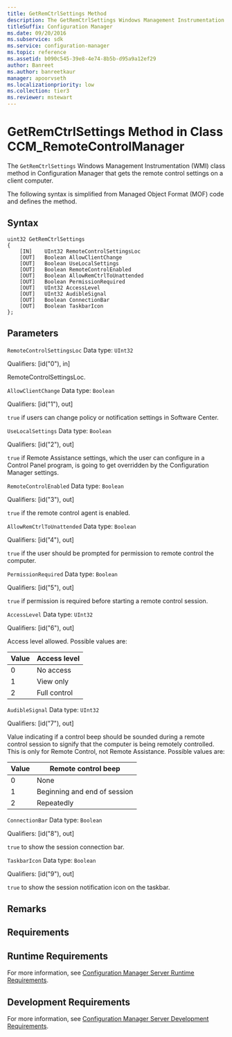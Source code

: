 ```yaml
---
title: GetRemCtrlSettings Method
description: The GetRemCtrlSettings Windows Management Instrumentation (WMI) class method in Configuration Manager that gets the remote control settings on a client computer.
titleSuffix: Configuration Manager
ms.date: 09/20/2016
ms.subservice: sdk
ms.service: configuration-manager
ms.topic: reference
ms.assetid: b090c545-39e8-4e74-8b5b-d95a9a12ef29
author: Banreet
ms.author: banreetkaur
manager: apoorvseth
ms.localizationpriority: low
ms.collection: tier3
ms.reviewer: mstewart
---
```

# GetRemCtrlSettings Method in Class CCM_RemoteControlManager
The `GetRemCtrlSettings` Windows Management Instrumentation (WMI) class method in Configuration Manager that gets the remote control settings on a client computer.

 The following syntax is simplified from Managed Object Format (MOF) code and defines the method.

## Syntax

```
uint32 GetRemCtrlSettings
{
    [IN]    UInt32 RemoteControlSettingsLoc
    [OUT]   Boolean AllowClientChange
    [OUT]   Boolean UseLocalSettings
    [OUT]   Boolean RemoteControlEnabled
    [OUT]   Boolean AllowRemCtrlToUnattended
    [OUT]   Boolean PermissionRequired
    [OUT]   UInt32 AccessLevel
    [OUT]   UInt32 AudibleSignal
    [OUT]   Boolean ConnectionBar
    [OUT]   Boolean TaskbarIcon
};
```

## Parameters
 `RemoteControlSettingsLoc`
 Data type: `UInt32`

 Qualifiers: [id("0"), in]

 RemoteControlSettingsLoc.

 `AllowClientChange`
 Data type: `Boolean`

 Qualifiers: [id("1"), out]

 `true` if users can change policy or notification settings in Software Center.

 `UseLocalSettings`
 Data type: `Boolean`

 Qualifiers: [id("2"), out]

 `true` if Remote Assistance settings, which the user can configure in a Control Panel program, is going to get overridden by the Configuration Manager settings.

 `RemoteControlEnabled`
 Data type: `Boolean`

 Qualifiers: [id("3"), out]

 `true` if the remote control agent is enabled.

 `AllowRemCtrlToUnattended`
 Data type: `Boolean`

 Qualifiers: [id("4"), out]

 `true` if the user should be prompted for permission to remote control the computer.

 `PermissionRequired`
 Data type: `Boolean`

 Qualifiers: [id("5"), out]

 `true` if permission is required before starting a remote control session.

 `AccessLevel`
 Data type: `UInt32`

 Qualifiers: [id("6"), out]

 Access level allowed. Possible values are:

|Value|Access level|
|-|-|
|0|No access|
|1|View only|
|2|Full control|

 `AudibleSignal`
 Data type: `UInt32`

 Qualifiers: [id("7"), out]

 Value indicating if a control beep should be sounded during a remote control session to signify that the computer is being remotely controlled. This is only for Remote Control, not Remote Assistance. Possible values are:

|Value|Remote control beep|
|-|-|
|0|None|
|1|Beginning and end of session|
|2|Repeatedly|

 `ConnectionBar`
 Data type: `Boolean`

 Qualifiers: [id("8"), out]

 `true` to show the session connection bar.

 `TaskbarIcon`
 Data type: `Boolean`

 Qualifiers: [id("9"), out]

 `true` to show the session notification icon on the taskbar.

## Remarks

## Requirements

## Runtime Requirements
 For more information, see [Configuration Manager Server Runtime Requirements](../../../../../develop/core/reqs/server-runtime-requirements.md).

## Development Requirements
 For more information, see [Configuration Manager Server Development Requirements](../../../../../develop/core/reqs/server-development-requirements.md).
